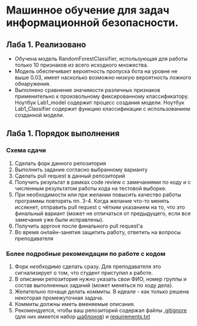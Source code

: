 # Машинное обучение для задач информационной безопасности. 

## Лаба 1. Реализовано
- Обучена модель RandomForestClassifier, использующая для работы только 10 признаков из всего исходного множества.  
- Модель обеспечивает вероятность пропуска бота на уровне не выше 0.03, имеет насколько возможно низкую вероятность ложного обнаружения.  
- Выполнено сравнение значимости различных признаков применительно к произвольному фиксированному классификатору.  
Ноутбук Lab1_model содержит процесс создания модели. Ноутбук Lab1_Classifier содержит функцию классификации с использованием созданной модели.

## Лаба 1. Порядок выполнения
### Схема сдачи
1. Сделать форк данного репозитория
2. Выполнить задание согласно выбранному варианту
3. Сделать pull request в данный репозиторий
4. Получить результат в рамках code review с замечаниями по коду и с численным результатом работы кода на тестовой выборке.
5. При необходимости или при желании повысить качество работы программы повторять пп. 3-4. Когда желание что-то менять иссякнет, отправить pull request с чётким указанием на то, что это финальный вариант (может не отличаться от предыдущего, если все замечания уже были исправлены).
7. Получить approve после финального pull request'а
8. Во время онлайн-занятия защитить работу, ответить на вопросы преподавателя

### Более подробные рекомендации по работе с кодом
1. Форк *необходимо* сделать сразу. Для преподавателя это сигнализирует о том, что студент приступил к работе.
2. В описании репозитория нужно указать свои ФИО, номер группы и состав выполненных заданий (может меняться по ходу дела).
3. Желательно почаще делать коммиты. В идеале - как только решена некоторая промежуточная задача.
4. Коммиты *должны* иметь вменяемые описания.
5. Рекомендуется, чтобы ваш репозиторий содержал файлы [.gitignore](https://docs.github.com/en/get-started/getting-started-with-git/ignoring-files) (для них имеется набор [шаблонов](https://github.com/github/gitignore)) и [requirements.txt](https://www.jetbrains.com/help/pycharm/managing-dependencies.html#create-requirements)
